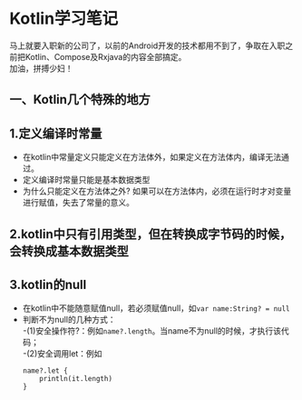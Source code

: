# Kotlin学习笔记

马上就要入职新的公司了，以前的Android开发的技术都用不到了，争取在入职之前把Kotlin、Compose及Rxjava的内容全部搞定。  
加油，拼搏少妇！

## 一、Kotlin几个特殊的地方

## 1.定义编译时常量

* 在kotlin中常量定义只能定义在方法体外，如果定义在方法体内，编译无法通过。
* 定义编译时常量只能是基本数据类型
* 为什么只能定义在方法体之外? 如果可以在方法体内，必须在运行时才对变量进行赋值，失去了常量的意义。

## 2.kotlin中只有引用类型，但在转换成字节码的时候，会转换成基本数据类型

## 3.kotlin的null

* 在kotlin中不能随意赋值null，若必须赋值null，如`var name:String? = null`
* 判断不为null的几种方式：     
  -(1)安全操作符?：例如`name?.length`。当name不为null的时候，才执行该代码；    
  -(2)安全调用let：例如
    ```
  name?.let {
        println(it.length)
    }
    ```
